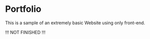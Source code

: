 # Portfolio

This is a sample of an extremely basic Website using only front-end.

!!! NOT FINISHED !!!
